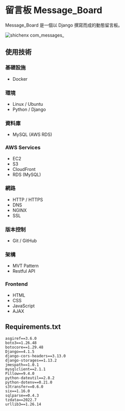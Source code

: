 ﻿# 留言板 Message_Board

Message_Board 是一個以 Django 撰寫而成的動態留言板。

![shichenx com_messages_](https://user-images.githubusercontent.com/98375601/212478046-38c22e78-19ec-471f-88c0-55918dac7c81.png)

## 使用技術
### 基礎設施
 -  Docker
### 環境
 - Linux / Ubuntu
 - Python / Django
### 資料庫
 - MySQL (AWS RDS)
### AWS Services
 - EC2
 - S3
 - CloudFront
 - RDS (MySQL)
### 網路
 - HTTP / HTTPS
 - DNS
 - NGINX
 - SSL
### 版本控制
 -  Git / GitHub
### 架構
 - MVT Pattern
 - Restful API
### Frontend
 - HTML
 - CSS
 - JavaScript
 - AJAX

## Requirements.txt
```
asgiref==3.6.0
boto3==1.26.48
botocore==1.29.48
Django==4.1.5
django-cors-headers==3.13.0
django-storages==1.13.2
jmespath==1.0.1
mysqlclient==2.1.1
Pillow==9.4.0
python-dateutil==2.8.2
python-dotenv==0.21.0
s3transfer==0.6.0
six==1.16.0
sqlparse==0.4.3
tzdata==2022.7
urllib3==1.26.14
```
